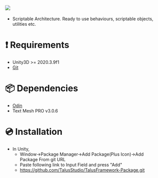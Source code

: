 # [![](https://img.shields.io/github/package-json/displayName/talusstudio/talusframework-package?label=Package%3A)](https://github.com/TalusStudio/TalusFramework-Package)
- Scriptable Architecture. Ready to use behaviours, scriptable objects, utilities etc.

# ❗ Requirements 
- Unity3D >= 2020.3.9f1
- [Git](https://git-scm.com/downloads)

# 📦 Dependencies
- [Odin](https://odininspector.com/)
- Text Mesh PRO v3.0.6

# 💿 Installation
- In Unity,
  - Window->Package Manager->Add Package(Plus Icon)->Add Package From git URL
  - Paste following link to Input Field and press "Add"
  - https://github.com/TalusStudio/TalusFramework-Package.git
